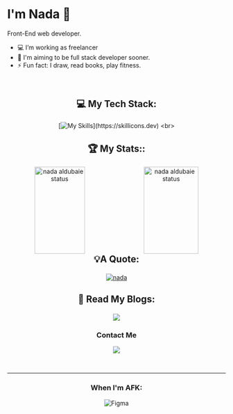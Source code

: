 # I'm Nada 👋
Front-End web developer.
<br>

- 💻 I’m  working as freelancer 
- 🎯 I'm aiming to be full stack developer sooner.
- ⚡ Fun fact: I draw, read books, play fitness.
<br>

[comment]: #================================================
## <p align="center">💻 My Tech Stack:
  <div align="center">
  
 [![My Skills](https://skillicons.dev/icons?i=bootstrap,sass,tailwind,js,react,nextjs,)](https://skillicons.dev)
<br>


[comment]: #================================================
## <p align="center">🏆 My Stats::
 <a href="https://github.com/nada-aldubaie2">
<img alt="nada aldubaie status" height=200 align="left" width="48%" src="https://github-readme-stats.vercel.app/api?username=nada-aldubaie2&show_owner=true&show_icons=true&theme=dracula"/>
</a>
 <a href="https://github.com/nada-aldubaie2">

<img alt="nada aldubaie status" height=200 align="right" width="50%" src="https://github-readme-stats.vercel.app/api/top-langs/?username=anuraghazra&layout=compact&theme=dracula"/>
</a>

[comment]: #===================================================
## <p align="center">💡A Quote:  
 <div align="center">
    <a href="https://github.com/nada-aldubaie2">
      
  [![nada](https://quotes-github-readme.vercel.app/api?type=horizontal&theme=dark?quote=nada)](https://github.com/piyushsuthar/github-readme-quotes)
</a>
<br>

[comment]: #================================================
 ## <p align="center">📖 Read My Blogs:
  <a href="https://dev.to/nada2react">
    <img src="https://img.shields.io/badge/dev.to-0A0A0A?style=for-the-badge&logo=dev.to&logoColor=white" />
  </a>
</p>

[comment]: #================================================
### <p align="center">Contact Me

 <div align="center">
   
  <a  href="https://www.linkedin.com/in/nada-aldubaie-3a3a96238?utm_source=share&utm_campaign=share_via&utm_content=profile&utm_medium=android_app">
    <img src="https://skillicons.dev/icons?i=linkedin" />
  </a>
  </div>
</p>
<br>
 <hr>
 
[comment]: #================================================
### <p align="center"> When I'm AFK:

![Figma](https://img.shields.io/badge/figma-%23F24E1E.svg?style=for-the-badge&logo=figma&logoColor=white)

